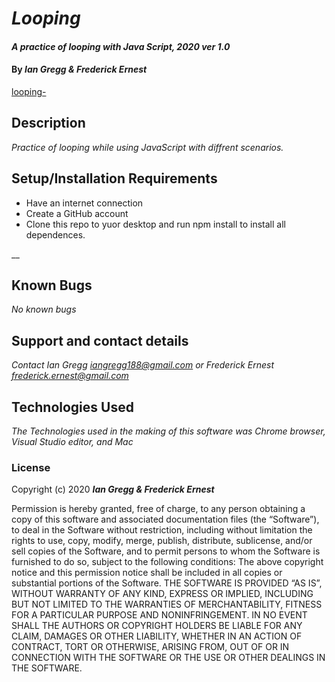 # _Looping_

#### _A practice of looping with Java Script, 2020 ver 1.0_

#### By _Ian Gregg & Frederick Ernest_
[looping-](https://github.com/oldgregg89/Looping-)

## Description

_Practice of looping while using JavaScript with diffrent scenarios._

## Setup/Installation Requirements


* Have an internet connection 
* Create a GitHub account
* Clone this repo to yuor desktop and run npm install to install all dependences.

__

## Known Bugs

_No known bugs_

## Support and contact details

_Contact Ian Gregg <iangregg188@gmail.com>
or
Frederick Ernest <frederick.ernest@gmail.com>_

## Technologies Used

_The Technologies used in the making of this software was Chrome browser, Visual Studio editor, and Mac_

### License

Copyright (c) 2020 **_Ian Gregg & Frederick Ernest_**

Permission is hereby granted, free of charge, to any person obtaining a copy of this software and associated documentation files (the “Software”), to deal in the Software without restriction, including without limitation the rights to use, copy, modify, merge, publish, distribute, sublicense, and/or sell copies of the Software, and to permit persons to whom the Software is furnished to do so, subject to the following conditions:
The above copyright notice and this permission notice shall be included in all copies or substantial portions of the Software.
THE SOFTWARE IS PROVIDED “AS IS”, WITHOUT WARRANTY OF ANY KIND, EXPRESS OR IMPLIED, INCLUDING BUT NOT LIMITED TO THE WARRANTIES OF MERCHANTABILITY, FITNESS FOR A PARTICULAR PURPOSE AND NONINFRINGEMENT. IN NO EVENT SHALL THE AUTHORS OR COPYRIGHT HOLDERS BE LIABLE FOR ANY CLAIM, DAMAGES OR OTHER LIABILITY, WHETHER IN AN ACTION OF CONTRACT, TORT OR OTHERWISE, ARISING FROM, OUT OF OR IN CONNECTION WITH THE SOFTWARE OR THE USE OR OTHER DEALINGS IN THE SOFTWARE.


